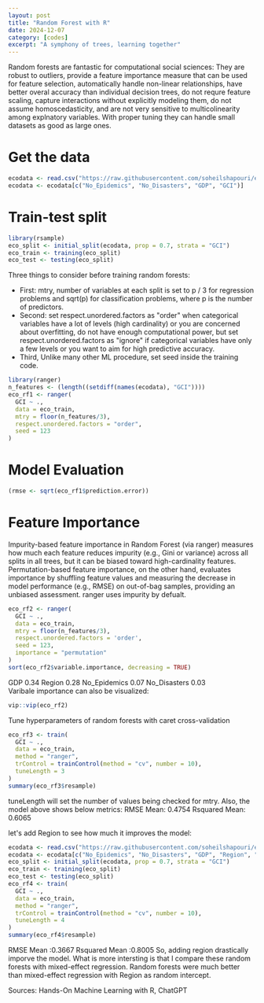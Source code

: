 ```yaml
---
layout: post
title: "Random Forest with R"
date: 2024-12-07
category: [codes]
excerpt: "A symphony of trees, learning together"
---  
```

Random forests are fantastic for computational social sciences: They are robust to outliers, provide a feature importance measure that can be used for feature selection, automatically handle non-linear relationships, have better overal accuracy than individual decision trees, do not requre feature scaling, capture interactions without explicitly modeling them, do not assume homoscedasticity, and are not very sensitive to multicolinearity among explnatory variables. With proper tuning they can handle small datasets as good as large ones. 

# Get the data
```r
ecodata <- read.csv("https://raw.githubusercontent.com/soheilshapouri/epidemics_collectivism/main/Data%20S2.csv")
ecodata <- ecodata[c("No_Epidemics", "No_Disasters", "GDP", "GCI")]
```
# Train-test split
```r
library(rsample)
eco_split <- initial_split(ecodata, prop = 0.7, strata = "GCI")
eco_train <- training(eco_split)
eco_test <- testing(eco_split)
```
Three things to consider before training random forests:
- First: mtry, number of variables at each split is set to p / 3 for regression problems and sqrt(p) for classification problems, where p is the number of predictors.
- Second: set respect.unordered.factors as "order" when categorical variables have a lot of levels (high cardinality) or you are concerned about overfitting, do not have enough computational power, but set respect.unordered.factors as "ignore" if categorical variables have only a few levels or you want to aim for high predictive accuracy.
- Third, Unlike many other ML procedure, set seed inside the training code.

```r
library(ranger)
n_features <- (length((setdiff(names(ecodata), "GCI"))))
eco_rf1 <- ranger(
  GCI ~ ., 
  data = eco_train,
  mtry = floor(n_features/3),
  respect.unordered.factors = "order",
  seed = 123
)
```
# Model Evaluation
```r
(rmse <- sqrt(eco_rf1$prediction.error))
```
# Feature Importance 
Impurity-based feature importance in Random Forest (via ranger) measures how much each feature reduces impurity (e.g., Gini or variance) across all splits in all trees, but it can be biased toward high-cardinality features. Permutation-based feature importance, on the other hand, evaluates importance by shuffling feature values and measuring the decrease in model performance (e.g., RMSE) on out-of-bag samples, providing an unbiased assessment.
ranger uses impurity by defualt.
```r
eco_rf2 <- ranger(
  GCI ~ .,
  data = eco_train, 
  mtry = floor(n_features/3),
  respect.unordered.factors = 'order',
  seed = 123, 
  importance = "permutation"
)
sort(eco_rf2$variable.importance, decreasing = TRUE)
```
GDP 0.34   Region 0.28   No_Epidemics 0.07 No_Disasters 0.03  
Varibale importance can also be visualized:
```r
vip::vip(eco_rf2)
```
Tune hyperparameters of random forests with caret cross-validation
```r
eco_rf3 <- train(
  GCI ~ .,
  data = eco_train,
  method = "ranger",
  trControl = trainControl(method = "cv", number = 10),
  tuneLength = 3
)
summary(eco_rf3$resample)
```
tuneLength will set the number of values being checked for mtry. Also, the model above shows below metrics:
RMSE Mean: 0.4754     Rsquared Mean: 0.6065  

let's add Region to see how much it improves the model:
```r
ecodata <- read.csv("https://raw.githubusercontent.com/soheilshapouri/epidemics_collectivism/main/Data%20S2.csv")
ecodata <- ecodata[c("No_Epidemics", "No_Disasters", "GDP", "Region", "GCI")]
eco_split <- initial_split(ecodata, prop = 0.7, strata = "GCI")
eco_train <- training(eco_split)
eco_test <- testing(eco_split)
eco_rf4 <- train(
  GCI ~ .,
  data = eco_train,
  method = "ranger",
  trControl = trainControl(method = "cv", number = 10),
  tuneLength = 4
)
summary(eco_rf4$resample)
```
RMSE Mean   :0.3667     Rsquared Mean   :0.8005
So, adding region drastically imporve the model. What is more intersting is that I compare these random forests with mixed-effect regression. Random forests were much better than mixed-effect regression with Region as random intercept. 

Sources: Hands-On Machine Learning with R, ChatGPT


   









